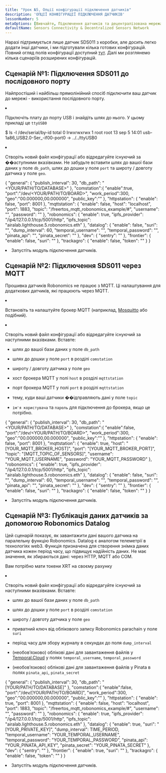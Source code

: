 ```yaml
---
title: "Урок №5, Опції конфігурації підключення датчиків"
description: 'ОПЦІЇ КОНФІГУРАЦІЇ ПІДКЛЮЧЕННЯ ДАТЧИКІВ'
lessonNumber: 5
metaOptions: [Вивчайте, Підключення датчиків та децентралізована мережа датчиків]
defaultName: Sensors Connectivity & Decentralized Sensors Network
---
```


Наразі підтримується лише датчик SDS011 з коробки, але досить легко додати інші датчики, і ми підготували кілька готових конфігурацій. Повний огляд полів конфігурації доступний [тут](https://github.com/airalab/sensors-connectivity/tree/master/connectivity/config). Далі ми розглянемо кілька сценаріїв розширених конфігурацій.

## Сценарій №1: Підключення SDS011 до послідовного порту

Найпростіший і найбільш прямолінійний спосіб підключити ваш датчик до мережі - використання послідовного порту. 

<List type="numbers">

<li>

Підключіть плату до порту USB і знайдіть шлях до нього. У цьому прикладі це `ttyUSB0`


<LessonCodeWrapper codeClass="big-code" language="bash">$ ls -l /dev/serial/by-id
total 0
lrwxrwxrwx 1 root root 13 sep 5 14:01 usb-1a86_USB2.0-Ser_-if00-port0 -> ../../ttyUSB0</LessonCodeWrapper>
</li>

<li>

Створіть новий файл конфігурації або відредагуйте існуючий за ��аступними вказівками. Не забудьте вставити шлях до вашої бази даних у поле `db_path`, шлях до дошки у поле `port` та широту / довготу датчика у поле `geo`.

<LessonCodeWrapper codeClass="big-code" language="json">{
   "general": {
      "publish_interval": 30,
      "db_path": "<YOUR/PATH/TO/DATABASE>"
   },
   "comstation":{
      "enable":true,
      "port":"/dev/<YOUR/PATH/TO/BOARD>",
      "work_period":300,
      "geo":"00.000000,00.000000",
      "public_key":""
   },
   "httpstation": {
      "enable": false,
      "port": 8001
   },
   "mqttstation": {
      "enable": false,
      "host": "localhost",
      "port": 1883,
      "topic": "/freertos_mqtt_robonomics_example/#",
      "username": "",
      "password": ""
   },
   "robonomics": {
      "enable": true,
      "ipfs_provider": "/ip4/127.0.0.1/tcp/5001/http",
      "ipfs_topic": "airalab.lighthouse.5.robonomics.eth"
   },
   "datalog": {
      "enable": false,
      "suri": "",
      "dump_interval": 60,
      "temporal_username": "",
      "temporal_password": "",
      "pinata_api": "",
      "pinata_secret": ""
   },
   "dev": {
      "sentry": ""
   },
   "frontier": {
      "enable": false,
      "suri": ""
   },
   "trackagro": {
      "enable": false,
      "token": ""
   }
}</LessonCodeWrapper>

</li>

<li>Запустіть модуль підключення датчиків.</li>

</List>


## Сценарій №2: Підключення SDS011 через MQTT

<RoboAcademyNote type="okay" title="INFO">Прошивка датчиків Robonomics не працює з MQTT. Ці налаштування для додаткових датчиків, які працюють через MQTT.
</RoboAcademyNote>

<List type="numbers">

<li>

Встановіть та налаштуйте брокер MQTT (наприклад, [Mosquitto](https://mosquitto.org/) або подібний).

</li>

<li>

Створіть новий файл конфігурації або відредагуйте існуючий за наступними вказівками. Вставте:

- шлях до вашої бази даних у поле `db_path`

- шлях до дошки у поле `port` в розділі `comstation`

- широту / довготу датчика у поле `geo`

- хост брокера MQTT у полі `host` в розділі `mqttstation`

- порт брокера MQTT у полі `port` в розділі `mqttstation`

- тему, куди ваші датчики ��ідправляють дані у поле `topic`

- `ім'я користувача` та `пароль` для підключення до брокера, якщо це потрібно.


<LessonCodeWrapper codeClass="big-code" language="json">{
   "general": {
      "publish_interval": 30,
      "db_path": "<YOUR/PATH/TO/DATABASE>"
   },
   "comstation":{
      "enable":false,
      "port":"/dev/<YOUR/PATH/TO/BOARD>",
      "work_period":300,
      "geo":"00.000000,00.000000",
      "public_key":""
   },
   "httpstation": {
      "enable": false,
      "port": 8001
   },
   "mqttstation": {
      "enable": true,
      "host": "[YOUR_MQTT_BROKER_HOST]",
      "port": "[YOUR_MQTT_BROKER_PORT]",
      "topic": "[MQTT_TOPIC_OF_SENSORS]",
      "username": "YOUR_MQTT_USERNAME",
      "password": "YOUR_MQTT_PASSWORD"
   },
   "robonomics": {
      "enable": true,
      "ipfs_provider": "/ip4/127.0.0.1/tcp/5001/http",
      "ipfs_topic": "airalab.lighthouse.5.robonomics.eth"
   },
   "datalog": {
      "enable": false,
      "suri": "",
      "dump_interval": 60,
      "temporal_username": "",
      "temporal_password": "",
      "pinata_api": "",
      "pinata_secret": ""
   },
   "dev": {
      "sentry": ""
   },
   "frontier": {
      "enable": false,
      "suri": ""
   },
   "trackagro": {
      "enable": false,
      "token": ""
   }
}</LessonCodeWrapper>

</li>

<li>Запустіть модуль підключення датчиків.</li>

</List>

## Сценарій №3: Публікація даних датчиків за допомогою Robonomics Datalog

Цей сценарій показує, як завантажити дані вашого датчика на паралельну функцію Robonomics. Datalog є аналогом телеметрії в технологіях web3. Функція призначена для створення знімка даних датчика кожен період часу, що підвищує надійність даних. Не має значення, як збираються дані: через HTTP, MQTT або COM.

<RoboAcademyNote type="warning" title="WARNING">Вам потрібно мати токени XRT на своєму рахунку
</RoboAcademyNote>

<List type="numbers">

<li>

Створіть новий файл конфігурації або відредагуйте існуючий за наступними вказівками. Вставте:

- шлях до вашої бази даних у поле `db_path`

- шлях до дошки у поле `port` в розділі `comstation`

- широту / довготу датчика у поле `geo`

- приватний ключ від облікового запису Robonomics parachain у поле `suri`

- період часу для збору журналу в секундах до поля `dump_interval`

- (необов’язково) облікові дані для завантаження файлів у [Temporal.Cloud](http://Temporal.Cloud) у полях `temporal_username`, `temporal_password`

- (необов’язково) облікові дані для завантаження файлів у Pinata в полях `pinata_api`, `pinata_secret`

<LessonCodeWrapper codeClass="big-code" language="json">{
   "general": {
      "publish_interval": 30,
      "db_path": "[YOUR/PATH/TO/DATABASE]"
   },
   "comstation":{
      "enable":false,
      "port":"/dev/[YOUR/PATH/TO/BOARD]",
      "work_period":300,
      "geo":"00.000000,00.000000",
      "public_key":""
   },
   "httpstation": {
      "enable": true,
      "port": 8001
   },
   "mqttstation": {
      "enable": false,
      "host": "localhost",
      "port": 1883,
      "topic": "/freertos_mqtt_robonomics_example/#",
      "username": "",
      "password": ""
   },
   "robonomics": {
      "enable": true,
      "ipfs_provider": "/ip4/127.0.0.1/tcp/5001/http",
      "ipfs_topic": "airalab.lighthouse.5.robonomics.eth"
   },
   "datalog": {
      "enable": true,
      "suri": "[YOUR_PRIVATE_KEY]",
      "dump_interval": TIME_PERIOD,
      "temporal_username": "YOUR_TEMPORAL_USERNAME",
      "temporal_password": "YOUR_TEMPORAL_PASSWORD",
      "pinata_api": "YOUR_PINATA_API_KEY",
      "pinata_secret": "YOUR_PINATA_SECRET"
   },
   "dev": {
      "sentry": ""
   },
   "frontier": {
      "enable": true,
      "suri": ""
   },
   "trackagro": {
      "enable": false,
      "token": ""
   }
}</LessonCodeWrapper>

</li>

<li>Запустіть модуль підключення датчиків.</li>

</List>